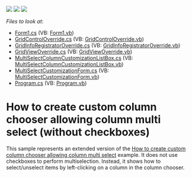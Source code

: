 <!-- default badges list -->
![](https://img.shields.io/endpoint?url=https://codecentral.devexpress.com/api/v1/VersionRange/128626835/11.1.4%2B)
[![](https://img.shields.io/badge/Open_in_DevExpress_Support_Center-FF7200?style=flat-square&logo=DevExpress&logoColor=white)](https://supportcenter.devexpress.com/ticket/details/E2783)
[![](https://img.shields.io/badge/📖_How_to_use_DevExpress_Examples-e9f6fc?style=flat-square)](https://docs.devexpress.com/GeneralInformation/403183)
<!-- default badges end -->
<!-- default file list -->
*Files to look at*:

* [Form1.cs](./CS/MultiSelectColumnCustomization/Form1.cs) (VB: [Form1.vb](./VB/MultiSelectColumnCustomization/Form1.vb))
* [GridControlOverride.cs](./CS/MultiSelectColumnCustomization/GridControlOverride.cs) (VB: [GridControlOverride.vb](./VB/MultiSelectColumnCustomization/GridControlOverride.vb))
* [GridInfoRegistratorOverride.cs](./CS/MultiSelectColumnCustomization/GridInfoRegistratorOverride.cs) (VB: [GridInfoRegistratorOverride.vb](./VB/MultiSelectColumnCustomization/GridInfoRegistratorOverride.vb))
* [GridViewOverride.cs](./CS/MultiSelectColumnCustomization/GridViewOverride.cs) (VB: [GridViewOverride.vb](./VB/MultiSelectColumnCustomization/GridViewOverride.vb))
* [MultiSelectColumnCustomizationListBox.cs](./CS/MultiSelectColumnCustomization/MultiSelectColumnCustomizationListBox.cs) (VB: [MultiSelectColumnCustomizationListBox.vb](./VB/MultiSelectColumnCustomization/MultiSelectColumnCustomizationListBox.vb))
* [MultiSelectCustomizationForm.cs](./CS/MultiSelectColumnCustomization/MultiSelectCustomizationForm.cs) (VB: [MultiSelectCustomizationForm.vb](./VB/MultiSelectColumnCustomization/MultiSelectCustomizationForm.vb))
* [Program.cs](./CS/MultiSelectColumnCustomization/Program.cs) (VB: [Program.vb](./VB/MultiSelectColumnCustomization/Program.vb))
<!-- default file list end -->
# How to create custom column chooser allowing column multi select (without checkboxes)


<p>This sample represents an extended version of the <a href="https://www.devexpress.com/Support/Center/p/E2434">How to create custom column chooser allowing column multi select</a> example. It does not use checkboxes to perform multiselection. Instead, it shows how to select/unselect items by left-clicking on a column in the column chooser.</p>

<br/>


